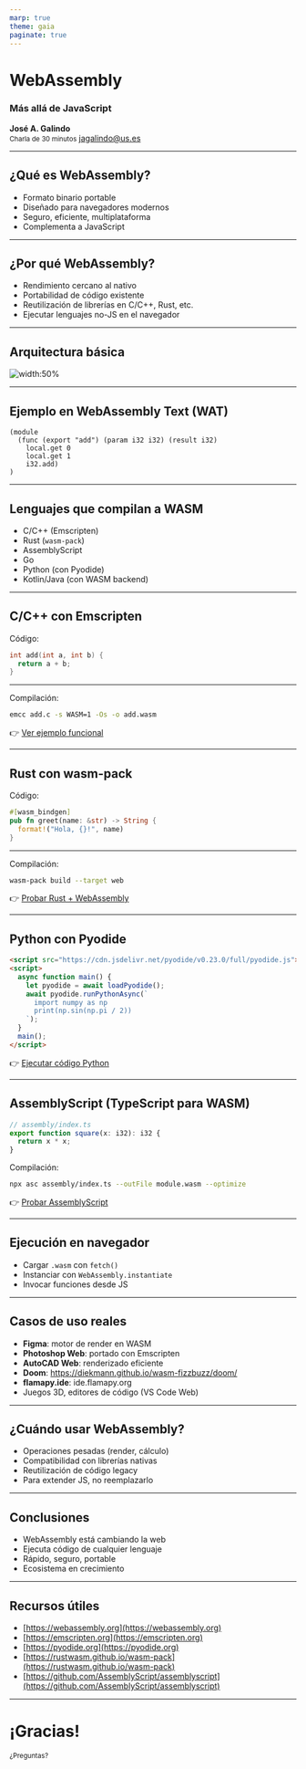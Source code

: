 ```yaml
---
marp: true
theme: gaia
paginate: true
---
```


<!-- _class: lead -->
# WebAssembly  
### Más allá de JavaScript

**José A. Galindo**  
<small>Charla de 30 minutos</small>
jagalindo@us.es

---

## ¿Qué es WebAssembly?

- Formato binario portable
- Diseñado para navegadores modernos
- Seguro, eficiente, multiplataforma
- Complementa a JavaScript

---

## ¿Por qué WebAssembly?

- Rendimiento cercano al nativo
- Portabilidad de código existente
- Reutilización de librerías en C/C++, Rust, etc.
- Ejecutar lenguajes no-JS en el navegador

---

## Arquitectura básica

![width:50%](assets/wasm.png)

---

## Ejemplo en WebAssembly Text (WAT)

```wat
(module
  (func (export "add") (param i32 i32) (result i32)
    local.get 0
    local.get 1
    i32.add)
)
```

---

## Lenguajes que compilan a WASM

- C/C++ (Emscripten)
- Rust (`wasm-pack`)
- AssemblyScript
- Go
- Python (con Pyodide)
- Kotlin/Java (con WASM backend)

---

## C/C++ con Emscripten

Código:

```c
int add(int a, int b) {
  return a + b;
}
```

---

Compilación:

```bash
emcc add.c -s WASM=1 -Os -o add.wasm
```

👉 [Ver ejemplo funcional](https://jagalindo.github.io/wasm_lesson/ejemplos/c_cpp/)

---

## Rust con wasm-pack

Código:

```rust
#[wasm_bindgen]
pub fn greet(name: &str) -> String {
  format!("Hola, {}!", name)
}
```

---

Compilación:

```bash
wasm-pack build --target web
```

👉 [Probar Rust + WebAssembly](https://jagalindo.github.io/wasm_lesson/ejemplos/rust/)

---

## Python con Pyodide

```html
<script src="https://cdn.jsdelivr.net/pyodide/v0.23.0/full/pyodide.js"></script>
<script>
  async function main() {
    let pyodide = await loadPyodide();
    await pyodide.runPythonAsync(`
      import numpy as np
      print(np.sin(np.pi / 2))
    `);
  }
  main();
</script>
```

👉 [Ejecutar código Python](https://jagalindo.github.io/wasm_lesson/ejemplos/pyodide/)

---

## AssemblyScript (TypeScript para WASM)

```ts
// assembly/index.ts
export function square(x: i32): i32 {
  return x * x;
}
```

Compilación:

```bash
npx asc assembly/index.ts --outFile module.wasm --optimize
```

👉 [Probar AssemblyScript](https://jagalindo.github.io/wasm_lesson/ejemplos/assemblyscript/)

---

## Ejecución en navegador

- Cargar `.wasm` con `fetch()`
- Instanciar con `WebAssembly.instantiate`
- Invocar funciones desde JS

---

## Casos de uso reales

- **Figma**: motor de render en WASM
- **Photoshop Web**: portado con Emscripten
- **AutoCAD Web**: renderizado eficiente
- **Doom**: https://diekmann.github.io/wasm-fizzbuzz/doom/
- **flamapy.ide**: ide.flamapy.org
- Juegos 3D, editores de código (VS Code Web)

---

## ¿Cuándo usar WebAssembly?

- Operaciones pesadas (render, cálculo)
- Compatibilidad con librerías nativas
- Reutilización de código legacy
- Para extender JS, no reemplazarlo

---

## Conclusiones

- WebAssembly está cambiando la web
- Ejecuta código de cualquier lenguaje
- Rápido, seguro, portable
- Ecosistema en crecimiento

---

## Recursos útiles

- [https://webassembly.org](https://webassembly.org)
- [https://emscripten.org](https://emscripten.org)
- [https://pyodide.org](https://pyodide.org)
- [https://rustwasm.github.io/wasm-pack](https://rustwasm.github.io/wasm-pack)
- [https://github.com/AssemblyScript/assemblyscript](https://github.com/AssemblyScript/assemblyscript)
---

<!-- _class: lead -->


# ¡Gracias!

<small>¿Preguntas?</small>
